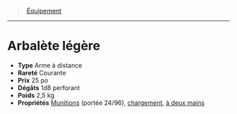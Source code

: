﻿---
!EquipmentItem
Type: Arme à distance
Price: 25 po
Weight: 2,5 kg
Rarity: Courante
Damages: 1d8 perforant
Properties: '[Munitions](hd_weapons_munitions.md) (portée 24/96), [chargement](hd_weapons_chargement.md), [à deux mains](hd_weapons_a_deux_mains.md)'
Id: equipment_hd.md#arbalète-légère
ParentLink: equipment_hd.md#Équipement
Name: Arbalète légère
ParentName: Équipement
NameLevel: 1
Attributes:
  Name: Arbalète légère
  Markdown: >+
    # <!--Name-->Arbalète légère<!--/Name-->


    - **Type** <!--Type-->Arme à distance<!--/Type-->

    - **Rareté** <!--Rarity-->Courante<!--/Rarity-->

    - **Prix** <!--Price-->25 po<!--/Price-->

    - **Dégâts** <!--Damages-->1d8 perforant<!--/Damages-->

    - **Poids** <!--Weight-->2,5 kg<!--/Weight-->

    - **Propriétés** <!--Properties-->[Munitions](hd_weapons_munitions.md) (portée 24/96), [chargement](hd_weapons_chargement.md), [à deux mains](hd_weapons_a_deux_mains.md)<!--/Properties-->

  Type: Arme à distance
  Rarity: Courante
  Price: 25 po
  Damages: 1d8 perforant
  Weight: 2,5 kg
  Properties: '[Munitions](hd_weapons_munitions.md) (portée 24/96), [chargement](hd_weapons_chargement.md), [à deux mains](hd_weapons_a_deux_mains.md)'
AttributesDictionary: >+
  Name: Arbalète légère

  Markdown: >+

    # <!--Name-->Arbalète légère<!--/Name-->





    - **Type** <!--Type-->Arme à distance<!--/Type-->



    - **Rareté** <!--Rarity-->Courante<!--/Rarity-->



    - **Prix** <!--Price-->25 po<!--/Price-->



    - **Dégâts** <!--Damages-->1d8 perforant<!--/Damages-->



    - **Poids** <!--Weight-->2,5 kg<!--/Weight-->



    - **Propriétés** <!--Properties-->[Munitions](hd_weapons_munitions.md) (portée 24/96), [chargement](hd_weapons_chargement.md), [à deux mains](hd_weapons_a_deux_mains.md)<!--/Properties-->



  Type: Arme à distance

  Rarity: Courante

  Price: 25 po

  Damages: 1d8 perforant

  Weight: 2,5 kg

  Properties: '[Munitions](hd_weapons_munitions.md) (portée 24/96), [chargement](hd_weapons_chargement.md), [à deux mains](hd_weapons_a_deux_mains.md)'

---
> [Équipement](hd_equipment.md)

---

# Arbalète légère

- **Type** Arme à distance
- **Rareté** Courante
- **Prix** 25 po
- **Dégâts** 1d8 perforant
- **Poids** 2,5 kg
- **Propriétés** [Munitions](hd_weapons_munitions.md) (portée 24/96), [chargement](hd_weapons_chargement.md), [à deux mains](hd_weapons_a_deux_mains.md)

